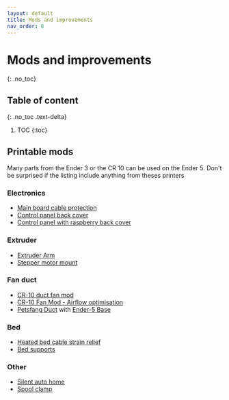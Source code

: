 ```yaml
---
layout: default
title: Mods and improvements
nav_order: 8
---
```


# Mods and improvements
{: .no_toc}

## Table of content
{: .no_toc .text-delta}

1. TOC
{:toc}

## Printable mods

Many parts from the Ender 3 or the CR 10 can be used on the Ender 5. Don't be surprised if the listing include anything from theses printers

### Electronics

- [Main board cable protection](https://www.thingiverse.com/thing:3354725)
- [Control panel back cover](https://www.thingiverse.com/thing:3353394)
- [Control panel with raspberry back cover](https://www.thingiverse.com/thing:3628970)

### Extruder

- [Extruder Arm](https://www.thingiverse.com/thing:3595328)
- [Stepper motor mount](https://www.thingiverse.com/thing:3747071)

### Fan duct

- [CR-10 duct fan mod](https://www.thingiverse.com/thing:2221647)
- [CR-10 Fan Mod - Airflow optimisation](https://www.thingiverse.com/thing:2814127)
- [Petsfang Duct](https://www.thingiverse.com/thing:2759439) with [Ender-5 Base](https://www.thingiverse.com/thing:3343314)

### Bed

- [Heated bed cable strain relief](https://www.thingiverse.com/thing:3443100)
- [Bed supports](https://www.thingiverse.com/thing:3479330)

### Other

- [Silent auto home](https://www.thingiverse.com/thing:3349425)
- [Spool clamp](https://www.thingiverse.com/thing:3478552)